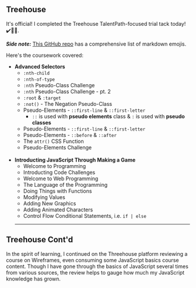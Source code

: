 ## Treehouse

It's official! I completed the Treehouse TalentPath-focused trial tack today!:heavy_check_mark::tada::balloon:. 

**_Side note:_** [This GitHub repo](https://gist.github.com/rxaviers/7360908) has a comprehensive list of markdown emojis.

Here's the coursework covered:
* **Advanced Selectors**
  * `:nth-child`
  * `:nth-of-type`
  * `:nth` Pseudo-Class Challenge
  * `:nth` Pseudo-Class Challenge - pt. 2
  * `:root` & `:target`
  * `:not()` - The Negation Pseudo-Class
  * Pseudo-Elements - `::first-line` & `::first-letter` 
    * `::` is used with **pseudo elements** class & `:` is used with **pseudo classes**
  * Pseudo-Elements - `::first-line` & `::first-letter`
  * Pseudo-Elements - `::before` & `::after`
  * The `attr()` CSS Function
  * Pseudo-Elements Challenge
  <br>
* **Introducting JavaScript Through Making a Game**
  * Welcome to Programming
  * Introducting Code Challenges
  * Welcome to Web Programming
  * The Language of the Programming
  * Doing Things with Functions
  * Modifying Values
  * Adding New Graphics
  * Adding Animated Characters
  * Control Flow Conditional Statements, i.e. ``if | else``
  <hr>

## Treehouse Cont'd
In the spirit of learning, I continued on the Threehouse platform reviewing a course on Wireframes, even consuming some JavaScript basics course content. Though I have gone through the basics of JavaScript several times from various sources, the review helps to gauge how much my JavaScript knowledge has grown.